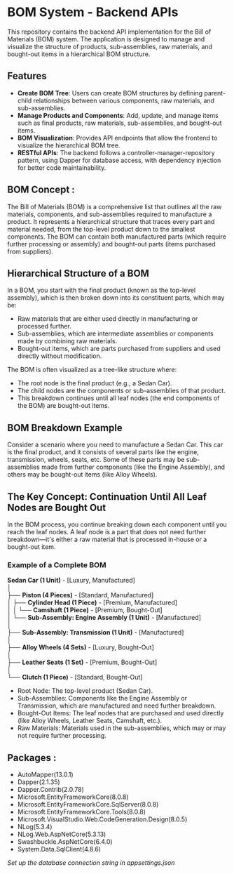 # BOM System - Backend APIs

This repository contains the backend API implementation for the Bill of Materials (BOM) system. The application is designed to manage and visualize the structure of products, sub-assemblies, raw materials, and bought-out items in a hierarchical BOM structure.

## Features
- **Create BOM Tree**: Users can create BOM structures by defining parent-child relationships between various components, raw materials, and sub-assemblies.
- **Manage Products and Components**: Add, update, and manage items such as final products, raw materials, sub-assemblies, and bought-out items.
- **BOM Visualization**: Provides API endpoints that allow the frontend to visualize the hierarchical BOM tree.
- **RESTful APIs**: The backend follows a controller-manager-repository pattern, using Dapper for database access, with dependency injection for better code maintainability.

## BOM Concept :
The Bill of Materials (BOM) is a comprehensive list that outlines all the raw materials, components, and sub-assemblies required to manufacture a product. It represents a hierarchical structure that traces every part and material needed, from the top-level product down to the smallest components. The BOM can contain both manufactured parts (which require further processing or assembly) and bought-out parts (items purchased from suppliers).

## Hierarchical Structure of a BOM
In a BOM, you start with the final product (known as the top-level assembly), which is then broken down into its constituent parts, which may be:
- Raw materials that are either used directly in manufacturing or processed further.
- Sub-assemblies, which are intermediate assemblies or components made by combining raw materials.
- Bought-out items, which are parts purchased from suppliers and used directly without modification.
  
The BOM is often visualized as a tree-like structure where:
- The root node is the final product (e.g., a Sedan Car).
- The child nodes are the components or sub-assemblies of that product.
- This breakdown continues until all leaf nodes (the end components of the BOM) are bought-out items.

## BOM Breakdown Example
Consider a scenario where you need to manufacture a Sedan Car. This car is the final product, and it consists of several parts like the engine, transmission, wheels, seats, etc. Some of these parts may be sub-assemblies made from further components (like the Engine Assembly), and others may be bought-out items (like Alloy Wheels).

## The Key Concept: Continuation Until All Leaf Nodes are Bought Out
In the BOM process, you continue breaking down each component until you reach the leaf nodes. A leaf node is a part that does not need further breakdown—it's either a raw material that is processed in-house or a bought-out item.

### Example of a Complete BOM
**Sedan Car (1 Unit)** - [Luxury, Manufactured]  
│  
├── **Piston (4 Pieces)** - [Standard, Manufactured]  
│   ├── **Cylinder Head (1 Piece)** - [Premium, Manufactured]  
│   │   └── **Camshaft (1 Piece)** - [Premium, Bought-Out]  
│   └── **Sub-Assembly: Engine Assembly (1 Unit)** - [Manufactured]  
│  
├── **Sub-Assembly: Transmission (1 Unit)** - [Manufactured]  
│  
├── **Alloy Wheels (4 Sets)** - [Luxury, Bought-Out]  
│  
├── **Leather Seats (1 Set)** - [Premium, Bought-Out]  
│  
└── **Clutch (1 Piece)** - [Standard, Bought-Out]

- Root Node: The top-level product (Sedan Car).
- Sub-Assemblies: Components like the Engine Assembly or Transmission, which are manufactured and need further breakdown.
- Bought-Out Items: The leaf nodes that are purchased and used directly (like Alloy Wheels, Leather Seats, Camshaft, etc.).
- Raw Materials: Materials used in the sub-assemblies, which may or may not require further processing.

 ## Packages :
- AutoMapper(13.0.1)
- Dapper(2.1.35)
- Dapper.Contrib(2.0.78)
- Microsoft.EntityFrameworkCore(8.0.8)
- Microsoft.EntityFrameworkCore.SqlServer(8.0.8)
- Microsoft.EntityFrameworkCore.Tools(8.0.8)
- Microsoft.VisualStudio.Web.CodeGeneration.Design(8.0.5)
- NLog(5.3.4)
- NLog.Web.AspNetCore(5.3.13)
- Swashbuckle.AspNetCore(6.4.0)
- System.Data.SqlClient(4.8.6)
  
*Set up the database connection string in appsettings.json*
